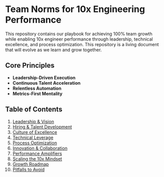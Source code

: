 # Team Norms for 10x Engineering Performance

This repository contains our playbook for achieving 100% team growth while enabling 10x engineer performance through leadership, technical excellence, and process optimization. This repository is a living document that will evolve as we learn and grow together.


## Core Principles
- **Leadership-Driven Execution**
- **Continuous Talent Acceleration** 
- **Relentless Automation**
- **Metrics-First Mentality**

## Table of Contents
1. [Leadership & Vision](content/leadership-vision.md)
2. [Hiring & Talent Development](2-hiring-talent.md)
3. [Culture of Excellence](culture-excellence.md)
4. [Technical Leverage](4-technical-leverage.md)
5. [Process Optimization](5-process-optimization.md)
6. [Innovation & Collaboration](6-innovation-collab.md)
7. [Performance Amplifiers](7-performance-amplifiers.md)
8. [Scaling the 10x Mindset](8-scaling-mindset.md)
9. [Growth Roadmap](roadmap.md)
10. [Pitfalls to Avoid](pitfalls.md)

